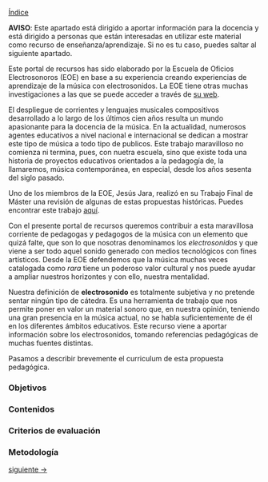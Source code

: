 [Índice](../README.md)

**AVISO**: Este apartado está dirigido a aportar información para la docencia y está dirigido a personas que están interesadas en utilizar este material como recurso de enseñanza/aprendizaje.
Si no es tu caso, puedes saltar al siguiente apartado. 

Este portal de recursos has sido elaborado por la Escuela de Oficios Electrosonoros (EOE) en base a su experiencia creando experiencias de aprendizaje de la música con electrosonidos.
La EOE tiene otras muchas investigaciones a las que se puede acceder a través de [su web](http://oficioselectrosonoros.org/investigacion/).

El despliegue de corrientes y lenguajes musicales compositivos desarrollado a lo largo de los últimos cien años resulta un mundo apasionante para la docencia de la música. En la actualidad, numerosos agentes educativos a nivel nacional e internacional se dedican a mostrar este tipo de música a todo tipo de publicos. 
Este trabajo maravilloso no comienza ni termina, pues, con nuetra escuela, sino que existe toda una historia de proyectos educativos orientados a la pedagogía de, la llamaremos, música contemporánea, en especial, desde los años sesenta del siglo pasado.

Uno de los miembros de la EOE, Jesús Jara, realizó en su Trabajo Final de Máster una revisión de algunas de estas propuestas históricas. Puedes encontrar este trabajo [aquí](https://zenodo.org/record/4534134). 

Con el presente portal de recursos queremos contribuir a esta maravillosa corriente de pedagogas y pedagogos de la música con un elemento que quizá falte, que son lo que nosotras denominamos los _electrosonidos_ y que viene a ser todo aquel sonido generado con medios tecnológicos con fines artísticos.
Desde la EOE defendemos que la música muchas veces catalogada como _rara_ tiene un poderoso valor cultural y nos puede ayudar a ampliar nuestros horizontes y con ello, nuestra mentalidad.

Nuestra definición de **electrosonido** es totalmente subjetiva y no pretende sentar ningún tipo de cátedra. Es una herramienta de trabajo que nos permite poner en valor un material sonoro que, en nuestra opinión, teniendo una gran presencia en la música actual, no se habla suficientemente de él en los diferentes ámbitos educativos.
Este recurso viene a aportar información sobre los electrosonidos, tomando referencias pedagógicas de muchas fuentes distintas. 

Pasamos a describir brevemente el curriculum de esta propuesta pedagógica. 

### Objetivos

### Contenidos

### Criterios de evaluación

### Metodología


[siguiente ->]()
